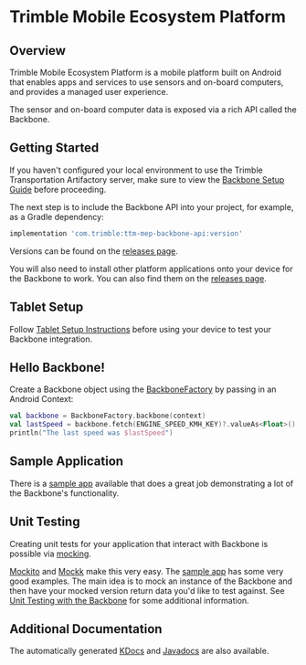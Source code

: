 # Trimble Mobile Ecosystem Platform

## Overview

Trimble Mobile Ecosystem Platform is a mobile platform built on Android that enables apps and services to use sensors and on-board computers, and provides a managed user experience.

The sensor and on-board computer data is exposed via a rich API called the Backbone.

## Getting Started

If you haven't configured your local environment to use the Trimble Transportation Artifactory server,
make sure to view the [Backbone Setup Guide](BackboneGettingStarted.md) before proceeding.

The next step is to include the Backbone API into your project, for example, as a Gradle dependency:

```groovy
implementation 'com.trimble:ttm-mep-backbone-api:version'
```

Versions can be found on the [releases page](https://github.com/PeopleNet/trimble-mobile-ecosystem-platform/releases).

You will also need to install other platform applications onto your device for the Backbone to work. You can also find them on the [releases page](https://github.com/PeopleNet/trimble-mobile-ecosystem-platform/releases).

## Tablet Setup

Follow [Tablet Setup Instructions](https://confluence.trimble.tools/pages/viewpage.action?spaceKey=MAINE&title=Android+Developers%3A+Get+Started+with+Instinct+Platform+Core+Apps+and+Libraries) before using your device to test your Backbone integration.

## Hello Backbone!

Create a Backbone object using the [BackboneFactory](https://maine-docs.dev-public.connectedfleet.io/com.trimble.ttm.backbone.api/-backbone-factory/) by passing in an Android Context:

```kotlin
val backbone = BackboneFactory.backbone(context)
val lastSpeed = backbone.fetch(ENGINE_SPEED_KMH_KEY)?.valueAs<Float>()
println("The last speed was $lastSpeed")
```

## Sample Application

There is a [sample app](https://github.com/PeopleNet/trimble-mobile-ecosystem-platform/tree/master/sample-app) available
that does a great job demonstrating a lot of the Backbone's functionality.

## Unit Testing

Creating unit tests for your application that interact with Backbone is possible via [mocking](https://en.wikipedia.org/wiki/Mock_object).

[Mockito](https://site.mockito.org/) and [Mockk](https://mockk.io) make this very easy. The [sample app](https://github.com/PeopleNet/trimble-mobile-ecosystem-platform/tree/master/sample-app) has some very good examples.
The main idea is to mock an instance of the Backbone and then have your mocked version return data you'd like to test against.
See [Unit Testing with the Backbone](BackboneUnitTesting.md) for some additional information.

## Additional Documentation

The automatically generated [KDocs](https://maine-docs.dev-public.connectedfleet.io/) and [Javadocs](https://maine-docs.dev-public.connectedfleet.io/javadoc) are also available.